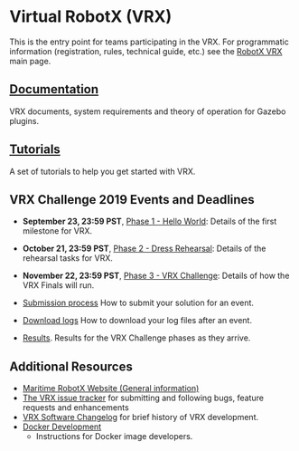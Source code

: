 # Virtual RobotX (VRX)

This is the entry point for teams participating in the VRX.  For programmatic information (registration, rules, technical guide, etc.) see the [RobotX VRX]( https://www.robotx.org/index.php/about/about-virtual-robotx) main page.

## [Documentation](https://bitbucket.org/osrf/vrx/wiki/documentation)
VRX documents, system requirements and theory of operation for Gazebo plugins. 

## [Tutorials](https://bitbucket.org/osrf/vrx/wiki/tutorials)
A set of tutorials to help you get started with VRX.

## VRX Challenge 2019 Events and Deadlines

 * **September 23, 23:59 PST**, [Phase 1 - Hello World](https://bitbucket.org/osrf/vrx/wiki/events/19/phase1_helloworld): Details of the first milestone for VRX.

 * **October 21, 23:59 PST**, [Phase 2 - Dress Rehearsal](https://bitbucket.org/osrf/vrx/wiki/events/19/dress_rehearsal): Details of the rehearsal tasks for VRX.

 * **November 22, 23:59 PST**, [Phase 3 - VRX Challenge](https://bitbucket.org/osrf/vrx/wiki/events/19/vrx_challenge): Details of how the VRX Finals will run.

 * [Submission process](https://bitbucket.org/osrf/vrx/wiki/submission_process)
How to submit your solution for an event.

 * [Download logs](https://bitbucket.org/osrf/vrx/wiki/download_logs)
How to download your log files after an event.

 * [Results](https://bitbucket.org/osrf/vrx/wiki/VRX%202019%20Results).  Results for the VRX Challenge phases as they arrive.

## Additional Resources

 * [Maritime RobotX Website (General information)](https://www.robotx.org/)
 * [The VRX issue tracker](https://bitbucket.org/osrf/vrx/issues?status=new&status=open) for submitting and following bugs, feature requests and enhancements
 * [VRX Software Changelog](https://bitbucket.org/osrf/vrx/src/default/Changelog.md) for brief history of VRX development.
 * [Docker Development](https://bitbucket.org/osrf/vrx/wiki/documentation/Docker%20Development)
    * Instructions for Docker image developers.